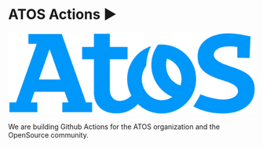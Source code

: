 # ATOS Actions ▶️

![The Atos Logo](https://github.com/ATOS-Actions/.github/blob/main/profile/assets/atos-logo.png?raw=true)

We are building Github Actions for the ATOS organization and the OpenSource community.

